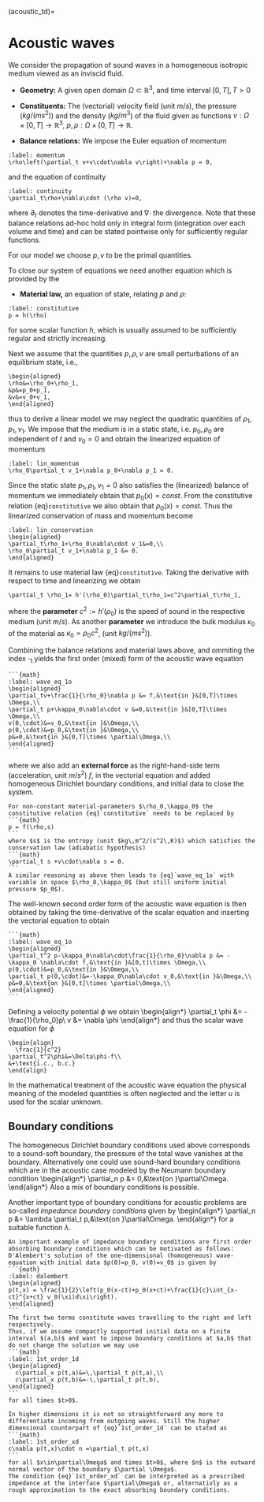 (acoustic_td)=
# Acoustic waves


We consider the propagation of sound waves in a homogeneous
isotropic medium viewed as an inviscid fluid.

- **Geometry:** A given open domain $\Omega\subset\mathbb R^3$, and time interval $[0,T], T>0$

- **Constituents:** The (vectorial) velocity field (unit $m/s$), the pressure ($kg/(ms^2)$) and the density ($kg/m^3$) of the fluid given as functions $v:\Omega\times [0,T]\to\mathbb R^3$, $p,\rho:\Omega\times [0,T]\to\mathbb R$. 

- **Balance relations:** 
We impose the Euler equation of momentum
```{math}
:label: momentum
\rho\left(\partial_t v+v\cdot\nabla v\right)+\nabla p = 0,
```
and the equation of continuity
```{math}
:label: continuity
\partial_t\rho+\nabla\cdot (\rho v)=0,
```
where $\partial_t$ denotes the time-derivative and $\nabla\cdot$ the divergence.
Note that these balance relations ad-hoc hold only in integral form (integration over each volume and time) and can be stated pointwise only for sufficiently regular functions.


For our model we choose $p,v$ to be the primal quantities.

To close our system of equations we need another equation which is provided by the 
- **Material law,** an  equation of state, relating $p$ and $\rho$:
```{math}
:label: constitutive
p = h(\rho)
```
for some scalar function $h$, which is usually assumed to be sufficiently regular and strictly increasing.

Next we assume that the quantities $p,\rho,v$ are small perturbations of an equilibrium state, i.e., 
```{math}
\begin{aligned}
\rho&=\rho_0+\rho_1, 
&p&=p_0+p_1,
&v&=v_0+v_1,
\end{aligned}
```
thus to derive a linear model we may neglect the quadratic quantities of $\rho_1,p_1,v_1$.
We impose that the medium is in a static state, i.e. $p_0,\rho_0$ are independent of $t$ and $v_0=0$ and obtain the linearized equation of momentum

```{math}
:label: lin_momentum
\rho_0\partial_t v_1+\nabla p_0+\nabla p_1 = 0.
```
Since the static state $p_1,\rho_1,v_1=0$ also satisfies the (linearized) balance of momentum we  immediately obtain that $p_0(x)=const.$ From the constitutive relation {eq}`constitutive` we also obtain that $\rho_0(x)=const.$
Thus the linearized conservation of mass and momentum become
```{math}
:label: lin_conservation
\begin{aligned}
\partial_t\rho_1+\rho_0\nabla\cdot v_1&=0,\\
\rho_0\partial_t v_1+\nabla p_1 &= 0.
\end{aligned}
```

It remains to use material law {eq}`constitutive`. Taking the derivative with respect to time and linearizing we obtain
```{math}
\partial_t \rho_1= h'(\rho_0)\partial_t\rho_1=c^2\partial_t\rho_1,
```
where the **parameter** $c^2:=h'(\rho_0)$ is the speed of sound in the respective medium (unit $m/s$). As another **parameter** we introduce the bulk modulus $\kappa_0$ of the material as $\kappa_0=\rho_0 c^2$, (unit $kg/(ms^2)$).

Combining the balance relations and material laws above, and ommiting the index $\cdot_1$ yields the first order (mixed) form of the acoustic wave equation
````{card}
```{math}
:label: wave_eq_1o
\begin{aligned}
\partial_tv+\frac{1}{\rho_0}\nabla p &= f,&\text{in }&[0,T]\times \Omega,\\
\partial_t p+\kappa_0\nabla\cdot v &=0,&\text{in }&[0,T]\times \Omega,\\
v(0,\cdot)&=v_0,&\text{in }&\Omega,\\
p(0,\cdot)&=p_0,&\text{in }&\Omega,\\
p&=0,&\text{in }&[0,T]\times \partial\Omega,\\
\end{aligned}
```
````
where we also add an **external force** as the right-hand-side term (acceleration, unit $m/s^2$) $f$, in the vectorial equation and added homogeneous Dirichlet boundary conditions, and initial data to close the system.

````{prf:Remark} Variable materials
For non-constant material-parameters $\rho_0,\kappa_0$ the constitutive relation {eq}`constitutive` needs to be replaced by
```{math}
p = f(\rho,s)
``` 
where $s$ is the entropy (unit $kg\,m^2/(s^2\,K)$) which satisfies the conservation law (adiabatic hypothesis)
```{math}
\partial_t s +v\cdot\nabla s = 0.
```
A similar reasoning as above then leads to {eq}`wave_eq_1o` with variable in space $\rho_0,\kappa_0$ (but still uniform initial pressure $p_0$).
````

The well-known second order form of the acoustic wave equation is then obtained by taking the time-derivative of the scalar equation and inserting the vectorial equation to obtain
````{card}
```{math}
:label: wave_eq_1o
\begin{aligned}
\partial_t^2 p-\kappa_0\nabla\cdot\frac{1}{\rho_0}\nabla p &= -\kappa_0 \nabla\cdot f,&\text{in }&[0,t]\times \Omega,\\
p(0,\cdot)&=p_0,&\text{in }&\Omega,\\
\partial_t p(0,\cdot)&=-\kappa_0\nabla\cdot v_0,&\text{in }&\Omega,\\
p&=0,&\text{on }&[0,t]\times \partial\Omega,\\
\end{aligned}
```
````
Defining a velocity potential $\phi$ we obtain
\begin{align*}
\partial_t \phi &= -\frac{1}{\rho_0}p\\
v &= \nabla \phi
\end{align*}
and thus the scalar wave equation for $\phi$
````{card}
\begin{align}
  \frac{1}{c^2}
\partial_t^2\phi&=\Delta\phi-f\\
&+\text{i.c., b.c.}
\end{align}
````
In the mathematical treatment of the acoustic wave equation the physical meaning of the modeled quantities is often neglected and the letter $u$ is used for the scalar unknown.
## Boundary conditions
The homogeneous Dirichlet boundary conditions used above corresponds to a sound-soft boundary, the pressure of the total wave vanishes at the boundary. Alternatively one could use sound-hard boundary conditions which are in the acoustic case modeled by the Neumann boundary condition
\begin{align*}
\partial_n p &= 0,&\text{on }\partial\Omega.
\end{align*}
Also a mix of boundary conditions is possible.

Another important type of boundary conditions for acoustic problems are so-called *impedance boundary conditions*
given by 
\begin{align*}
\partial_n p &= \lambda \partial_t p,&\text{on }\partial\Omega.
\end{align*}
for a suitable function $\lambda$.

````{prf:Example} First order absorbing boundary condition
An important example of impedance boundary conditions are first order absorbing boundary conditions which can be motivated as follows:
D'Alembert's solution of the one-dimensional (homogeneous) wave-equation with initial data $p(0)=p_0, v(0)=v_0$ is given by
```{math}
:label: dalembert
\begin{aligned}
p(t,x) = \frac{1}{2}\left(p_0(x-ct)+p_0(x+ct)+\frac{1}{c}\int_{x-ct}^{x+ct} v_0(\xi)d\xi\right).
\end{aligned}
```
The first two terms constitute waves travelling to the right and left respectively.
Thus, if we assume compactly supported initial data on a finite interval $(a,b)$ and want to impose boundary conditions at $a,b$ that do not change the solution we may use
```{math}
:label: 1st_order_1d
\begin{aligned}
  c\partial_x p(t,a)&=\,\partial_t p(t,a),\\
  c\partial_x p(t,b)&=-\,\partial_t p(t,b),
\end{aligned}
```
for all times $t>0$.

In higher dimensions it is not so straightforward any more to differentiate incoming from outgoing waves. Still the higher dimensional counterpart of {eq}`1st_order_1d` can be stated as
```{math}
:label: 1st_order_xd
c\nabla p(t,x)\cdot n =\partial_t p(t,x)
```
for all $x\in\partial\Omega$ and times $t>0$, where $n$ is the outward normal vector of the boundary $\partial \Omega$.
The condition {eq}`1st_order_xd` can be interpreted as a prescribed impedance at the interface $\partial\Omega$ or, alternativly as a rough approximation to the exact absorbing boundary conditions.

````

